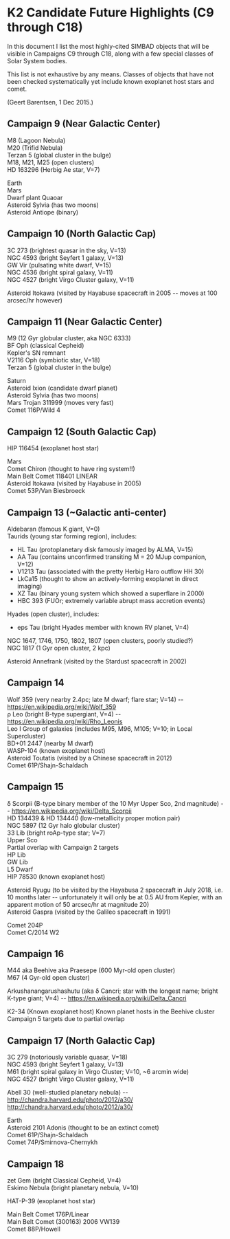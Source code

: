 # K2 Candidate Future Highlights (C9 through C18)

In this document I list the most highly-cited SIMBAD objects that will be
visible in Campaigns C9 through C18, along with a few special classes of
Solar System bodies.

This list is not exhaustive by any means.
Classes of objects that have not been checked systematically yet
include known exoplanet host stars and comet.

(Geert Barentsen, 1 Dec 2015.)

## Campaign 9  (Near Galactic Center)
M8 (Lagoon Nebula)<br>
M20 (Trifid Nebula)<br>
Terzan 5 (global cluster in the bulge)<br>
M18, M21, M25 (open clusters)<br>
HD 163296 (Herbig Ae star, V=7)<br>

Earth<br>
Mars<br>
Dwarf plant Quaoar<br>
Asteroid Sylvia (has two moons)<br>
Asteroid Antiope (binary)<br>

## Campaign 10  (North Galactic Cap)<br>
3C 273 (brightest quasar in the sky, V=13)<br>
NGC 4593 (bright Seyfert 1 galaxy, V=13)<br>
GW Vir (pulsating white dwarf, V=15)<br>
NGC 4536 (bright spiral galaxy, V=11)<br>
NGC 4527 (bright Virgo Cluster galaxy, V=11)<br>

Asteroid Itokawa (visited by Hayabuse spacecraft in 2005 -- moves at 100 arcsec/hr however)<br>


## Campaign 11  (Near Galactic Center)<br>
M9 (12 Gyr globular cluster, aka NGC 6333)<br>
BF Oph (classical Cepheid)<br>
Kepler's SN remnant<br>
V2116 Oph (symbiotic star, V=18)<br>
Terzan 5 (global cluster in the bulge)<br>

Saturn<br>
Asteroid Ixion (candidate dwarf planet)<br>
Asteroid Sylvia (has two moons)<br>
Mars Trojan 311999 (moves very fast)<br>
Comet 116P/Wild 4

## Campaign 12  (South Galactic Cap)<br>
HIP 116454 (exoplanet host star)<br>

Mars<br>
Comet Chiron (thought to have ring system!!)<br>
Main Belt Comet 118401 LINEAR<br>
Asteroid Itokawa (visited by Hayabuse in 2005)<br>
Comet 53P/Van Biesbroeck


## Campaign 13 (~Galactic anti-center)
Aldebaran (famous K giant, V=0)<br>
Taurids (young star forming region), includes:<br>
  - HL Tau (protoplanetary disk famously imaged by ALMA, V=15)<br>
  - AA Tau (contains unconfirmed transiting M = 20 MJup companion, V=12)<br>
  - V1213 Tau (associated with the pretty Herbig Haro outflow HH 30)<br>
  - LkCa15 (thought to show an actively-forming exoplanet in direct imaging)<br>
  - XZ Tau (binary young system which showed a superflare in 2000)<br>
  - HBC 393 (FUOr; extremely variable abrupt mass accretion events)<br>

Hyades (open cluster), includes:<br>
  - eps Tau (bright Hyades member with known RV planet, V=4)<br>

NGC 1647, 1746, 1750, 1802, 1807 (open clusters, poorly studied?)<br>
NGC 1817 (1 Gyr open cluster, 2 kpc)<br>

Asteroid Annefrank (visited by the Stardust spacecraft in 2002)<br>

## Campaign 14
Wolf 359 (very nearby 2.4pc; late M dwarf; flare star; V=14) -- https://en.wikipedia.org/wiki/Wolf_359<br>
ρ Leo (bright B-type supergiant, V=4) -- https://en.wikipedia.org/wiki/Rho_Leonis<br/>
Leo I Group of galaxies (includes M95, M96, M105; V=10; in Local Supercluster)<br>
BD+01 2447 (nearby M dwarf)<br>
WASP-104 (known exoplanet host)<br>
Asteroid Toutatis (visited by a Chinese spacecraft in 2012)<br>
Comet 61P/Shajn-Schaldach
    
## Campaign 15
δ Scorpii (B-type binary member of the 10 Myr Upper Sco, 2nd magnitude) -- https://en.wikipedia.org/wiki/Delta_Scorpii <br>
HD 134439 & HD 134440 (low-metallicity proper motion pair) <br>
NGC 5897 (12 Gyr halo globular cluster) <br>
33 Lib (bright roAp-type star; V=7) <br>
Upper Sco <br>
Partial overlap with Campaign 2 targets <br>
HP Lib<br>
GW Lib<br>
L5 Dwarf<br>
HIP 78530 (known exoplanet host)<br>

Asteroid Ryugu (to be visited by the Hayabusa 2 spacecraft in July 2018, i.e. 10 months later -- unfortunately it will only be at 0.5 AU from Kepler, with an apparent motion of 50 arcsec/hr at magnitude 20)<br>
Asteroid Gaspra (visited by the Galileo spacecraft in 1991)<br>

Comet 204P<br>
Comet C/2014 W2

## Campaign 16
M44 aka Beehive aka Praesepe (600 Myr-old open cluster)<br>
M67 (4 Gyr-old open cluster)

Arkushanangarushashutu (aka δ Cancri; star with the longest name; bright K-type giant; V=4) -- https://en.wikipedia.org/wiki/Delta_Cancri

K2-34 (Known exoplanet host)
Known planet hosts in the Beehive cluster
Campaign 5 targets due to partial overlap

## Campaign 17  (North Galactic Cap)
3C 279 (notoriously variable quasar, V=18)<br>
NGC 4593 (bright Seyfert 1 galaxy, V=13)<br>
M61 (bright spiral galaxy in Virgo Cluster; V=10, ~6 arcmin wide)<br>
NGC 4527 (bright Virgo Cluster galaxy, V=11)<br>

Abell 30 (well-studied planetary nebula) -- http://chandra.harvard.edu/photo/2012/a30/
http://chandra.harvard.edu/photo/2012/a30/

Earth<br>
Asteroid 2101 Adonis (thought to be an extinct comet)<br>
Comet 61P/Shajn-Schaldach<br>
Comet 74P/Smirnova-Chernykh

## Campaign 18
zet Gem (bright Classical Cepheid, V=4)<br>
Eskimo Nebula (bright planetary nebula, V=10)<br>

HAT-P-39 (exoplanet host star)

Main Belt Comet 176P/Linear<br>
Main Belt Comet (300163) 2006 VW139<br>
Comet 88P/Howell

